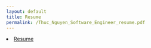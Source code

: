 ```yaml
---
layout: default
title: Resume
permalink: /Thuc_Nguyen_Software_Engineer_resume.pdf
---
```


<li class="inline-block">
  <a
    target="_blank"
    class="align-right link-primary mr-2 mr-lg-0 ml-lg-2"
    href="/Thuc_Nguyen_Software_Engineer_resume.pdf"
  >
    Resume
  </a>
</li>